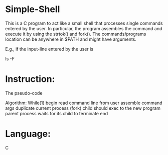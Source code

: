 # Simple-Shell



 This is a C program to act like a small shell that processes single commands entered by the user. In particular, the program assembles the command and execute it by using the strtok() and fork(). The commands/programs location can be anywhere in $PATH and might have arguments.
 
E.g., if the input-line entered by the user is

  ls -F

# Instruction:

The pseudo-code

Algorithm:
While(1)
begin
  read command line from user
  assemble command args
  duplicate current process (fork)
  child should exec to the new program
  parent process waits for its child to terminate
end


# Language: 

C
